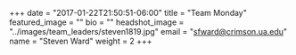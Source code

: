 +++
date = "2017-01-22T21:50:51-06:00"
title = "Team Monday"
featured_image = ""
bio = ""
headshot_image = "../images/team_leaders/steven1819.jpg"
email = "sfward@crimson.ua.edu"
name = "Steven Ward"
weight = 2
+++
